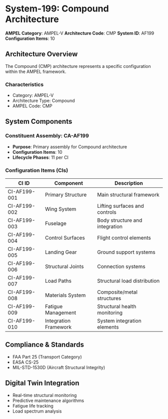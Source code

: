 # System-199: Compound Architecture

**AMPEL Category**: AMPEL-V
**Architecture Code**: CMP
**System ID**: AF199
**Configuration Items**: 10

## Architecture Overview

The Compound (CMP) architecture represents a specific configuration within the AMPEL framework.

### Characteristics
- Category: AMPEL-V
- Architecture Type: Compound
- AMPEL Code: CMP

## System Components

### Constituent Assembly: CA-AF199
- **Purpose**: Primary assembly for Compound architecture
- **Configuration Items**: 10
- **Lifecycle Phases**: 11 per CI

### Configuration Items (CIs)

| CI ID | Component | Description |
|-------|-----------|-------------|
| CI-AF199-001 | Primary Structure | Main structural framework |
| CI-AF199-002 | Wing System | Lifting surfaces and controls |
| CI-AF199-003 | Fuselage | Body structure and integration |
| CI-AF199-004 | Control Surfaces | Flight control elements |
| CI-AF199-005 | Landing Gear | Ground support systems |
| CI-AF199-006 | Structural Joints | Connection systems |
| CI-AF199-007 | Load Paths | Structural load distribution |
| CI-AF199-008 | Materials System | Composite/metal structures |
| CI-AF199-009 | Fatigue Management | Structural health monitoring |
| CI-AF199-010 | Integration Framework | System integration elements |

## Compliance & Standards
- FAA Part 25 (Transport Category)
- EASA CS-25
- MIL-STD-1530D (Aircraft Structural Integrity)

## Digital Twin Integration
- Real-time structural monitoring
- Predictive maintenance algorithms
- Fatigue life tracking
- Load spectrum analysis
